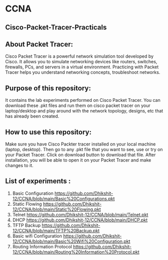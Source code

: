# CCNA
## Cisco-Packet-Tracer-Practicals


## About Packet Tracer:

   Cisco Packet Tracer is a powerful network simulation tool developed by Cisco. It allows you to simulate networking devices like routers, switches, firewalls, PCs, and servers in a virtual environment. Practicing with Packet Tracer helps you understand networking concepts, troubleshoot networks.

## Purpose of this repository:

   It contains the lab experiments performed on Cisco Packet Tracer.
You can download these .pkt files and run them on cisco packet tracer on your laptop/desktop and play around with the network topology, designs, etc that has already been created.

## How to use this repository:

Make sure you have Cisco Packter tracer installed on your local machine (laptop, desktop). Then go to any .pkt file that you want to see, use or try on your Packet Tracer. Click on download button to download that file. After installation, you will be able to open it on your Packet Tracer and make changes to it.

## List of experiments :
1.  Basic Configuration https://github.com/Dhikshit-12/CCNA/blob/main/Basic%20Configurations.pkt
2.  Static Flowing https://github.com/Dhikshit-12/CCNA/blob/main/Static%20Flowing.pkt
3.  Telnet https://github.com/Dhikshit-12/CCNA/blob/main/Telnet.pkt
4.  DHCP https://github.com/Dhikshit-12/CCNA/blob/main/DHCP.pkt
5.  TFTP Backup https://github.com/Dhikshit-12/CCNA/blob/main/TFTP%20Backup.pkt
6.  Basic wifi Configuration https://github.com/Dhikshit-12/CCNA/blob/main/Basic%20Wifi%20Configuration.pkt
7.  Routing Information Protocol https://github.com/Dhikshit-12/CCNA/blob/main/Routing%20Information%20Protocol.pkt

